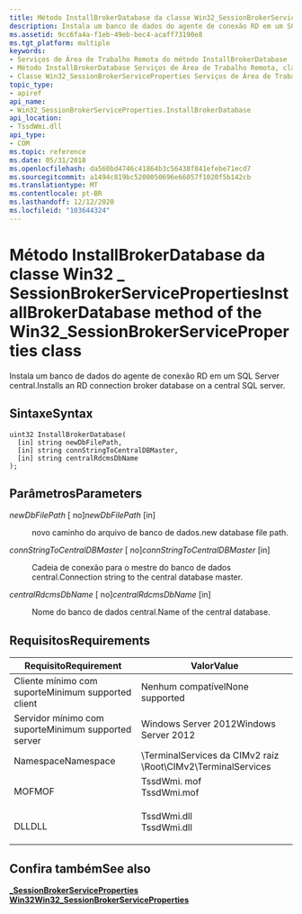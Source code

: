 ```yaml
---
title: Método InstallBrokerDatabase da classe Win32_SessionBrokerServiceProperties
description: Instala um banco de dados do agente de conexão RD em um SQL Server central.
ms.assetid: 9cc6fa4a-f1eb-49eb-bec4-acaff73190e8
ms.tgt_platform: multiple
keywords:
- Serviços de Área de Trabalho Remota do método InstallBrokerDatabase
- Método InstallBrokerDatabase Serviços de Área de Trabalho Remota, classe Win32_SessionBrokerServiceProperties
- Classe Win32_SessionBrokerServiceProperties Serviços de Área de Trabalho Remota, método InstallBrokerDatabase
topic_type:
- apiref
api_name:
- Win32_SessionBrokerServiceProperties.InstallBrokerDatabase
api_location:
- TssdWmi.dll
api_type:
- COM
ms.topic: reference
ms.date: 05/31/2018
ms.openlocfilehash: da560bd4746c41864b3c56438f841efebe71ecd7
ms.sourcegitcommit: a1494c819bc5200050696e66057f1020f5b142cb
ms.translationtype: MT
ms.contentlocale: pt-BR
ms.lasthandoff: 12/12/2020
ms.locfileid: "103644324"
---
```

# <a name="installbrokerdatabase-method-of-the-win32_sessionbrokerserviceproperties-class"></a><span data-ttu-id="70047-106">Método InstallBrokerDatabase da classe Win32 \_ SessionBrokerServiceProperties</span><span class="sxs-lookup"><span data-stu-id="70047-106">InstallBrokerDatabase method of the Win32\_SessionBrokerServiceProperties class</span></span>

<span data-ttu-id="70047-107">Instala um banco de dados do agente de conexão RD em um SQL Server central.</span><span class="sxs-lookup"><span data-stu-id="70047-107">Installs an RD connection broker database on a central SQL server.</span></span>

## <a name="syntax"></a><span data-ttu-id="70047-108">Sintaxe</span><span class="sxs-lookup"><span data-stu-id="70047-108">Syntax</span></span>


```mof
uint32 InstallBrokerDatabase(
  [in] string newDbFilePath,
  [in] string connStringToCentralDBMaster,
  [in] string centralRdcmsDbName
);
```



## <a name="parameters"></a><span data-ttu-id="70047-109">Parâmetros</span><span class="sxs-lookup"><span data-stu-id="70047-109">Parameters</span></span>

<dl> <dt>

<span data-ttu-id="70047-110">*newDbFilePath* \[ no\]</span><span class="sxs-lookup"><span data-stu-id="70047-110">*newDbFilePath* \[in\]</span></span>
</dt> <dd>

<span data-ttu-id="70047-111">novo caminho do arquivo de banco de dados.</span><span class="sxs-lookup"><span data-stu-id="70047-111">new database file path.</span></span>

</dd> <dt>

<span data-ttu-id="70047-112">*connStringToCentralDBMaster* \[ no\]</span><span class="sxs-lookup"><span data-stu-id="70047-112">*connStringToCentralDBMaster* \[in\]</span></span>
</dt> <dd>

<span data-ttu-id="70047-113">Cadeia de conexão para o mestre do banco de dados central.</span><span class="sxs-lookup"><span data-stu-id="70047-113">Connection string to the central database master.</span></span>

</dd> <dt>

<span data-ttu-id="70047-114">*centralRdcmsDbName* \[ no\]</span><span class="sxs-lookup"><span data-stu-id="70047-114">*centralRdcmsDbName* \[in\]</span></span>
</dt> <dd>

<span data-ttu-id="70047-115">Nome do banco de dados central.</span><span class="sxs-lookup"><span data-stu-id="70047-115">Name of the central database.</span></span>

</dd> </dl>

## <a name="requirements"></a><span data-ttu-id="70047-116">Requisitos</span><span class="sxs-lookup"><span data-stu-id="70047-116">Requirements</span></span>



| <span data-ttu-id="70047-117">Requisito</span><span class="sxs-lookup"><span data-stu-id="70047-117">Requirement</span></span> | <span data-ttu-id="70047-118">Valor</span><span class="sxs-lookup"><span data-stu-id="70047-118">Value</span></span> |
|-------------------------------------|----------------------------------------------------------------------------------------|
| <span data-ttu-id="70047-119">Cliente mínimo com suporte</span><span class="sxs-lookup"><span data-stu-id="70047-119">Minimum supported client</span></span><br/> | <span data-ttu-id="70047-120">Nenhum compatível</span><span class="sxs-lookup"><span data-stu-id="70047-120">None supported</span></span><br/>                                                              |
| <span data-ttu-id="70047-121">Servidor mínimo com suporte</span><span class="sxs-lookup"><span data-stu-id="70047-121">Minimum supported server</span></span><br/> | <span data-ttu-id="70047-122">Windows Server 2012</span><span class="sxs-lookup"><span data-stu-id="70047-122">Windows Server 2012</span></span><br/>                                                         |
| <span data-ttu-id="70047-123">Namespace</span><span class="sxs-lookup"><span data-stu-id="70047-123">Namespace</span></span><br/>                | <span data-ttu-id="70047-124">\\TerminalServices da CIMv2 raiz \\</span><span class="sxs-lookup"><span data-stu-id="70047-124">Root\\CIMv2\\TerminalServices</span></span><br/>                                               |
| <span data-ttu-id="70047-125">MOF</span><span class="sxs-lookup"><span data-stu-id="70047-125">MOF</span></span><br/>                      | <dl> <span data-ttu-id="70047-126"><dt>TssdWmi. mof</dt></span><span class="sxs-lookup"><span data-stu-id="70047-126"><dt>TssdWmi.mof</dt></span></span> </dl> |
| <span data-ttu-id="70047-127">DLL</span><span class="sxs-lookup"><span data-stu-id="70047-127">DLL</span></span><br/>                      | <dl> <span data-ttu-id="70047-128"><dt>TssdWmi.dll</dt></span><span class="sxs-lookup"><span data-stu-id="70047-128"><dt>TssdWmi.dll</dt></span></span> </dl> |



## <a name="see-also"></a><span data-ttu-id="70047-129">Confira também</span><span class="sxs-lookup"><span data-stu-id="70047-129">See also</span></span>

<dl> <dt>

[<span data-ttu-id="70047-130">**\_SessionBrokerServiceProperties Win32**</span><span class="sxs-lookup"><span data-stu-id="70047-130">**Win32\_SessionBrokerServiceProperties**</span></span>](win32-sessionbrokerserviceproperties.md)
</dt> </dl>

 

 





